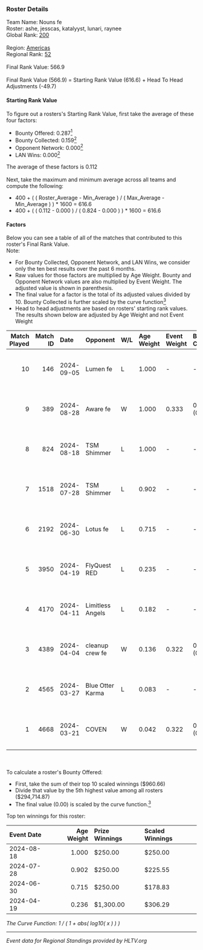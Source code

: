 ### Roster Details<br />
Team Name: Nouns fe<br />
Roster: ashe, jesscas, katalyyst, lunari, raynee<br />
Global Rank: [200](../../standings_global_2024_09_11.md)<br />
<br />
Region: [Americas]( ../../standings_americas_2024_09_11.md)<br />
Regional Rank: [52]( ../../standings_americas_2024_09_11.md)<br />
<br />
Final Rank Value:  566.9<br />
<br />
Final Rank Value (566.9) = Starting Rank Value (616.6) + Head To Head Adjustments (-49.7)<br />

#### Starting Rank Value<br />
To figure out a rosters's Starting Rank Value, first take the average of these four factors:<br />
- Bounty Offered: 0.287[<sup>1</sup>](#table2)
- Bounty Collected: 0.159[<sup>2</sup>](#table1)
- Opponent Network: 0.000[<sup>2</sup>](#table1)
- LAN Wins: 0.000[<sup>2</sup>](#table1)

The average of these factors is 0.112<br />
<br />
Next, take the maximum and minimum average across all teams and compute the following:<br />
- 400 + ( ( Roster_Average - Min_Average ) / ( Max_Average - Min_Average ) ) * 1600 = 616.6
- 400 + ( ( 0.112 - 0.000 ) / ( 0.824 - 0.000 ) ) * 1600 = 616.6


#### Factors<br />
Below you can see a table of all of the matches that contributed to this roster's Final Rank Value.<br />
Note:<br />

- For Bounty Collected, Opponent Network, and LAN Wins, we consider only the ten best results over the past 6 months.
- Raw values for those factors are multiplied by Age Weight. Bounty and Opponent Network values are also multiplied by Event Weight. The adjusted value is shown in parenthesis.
- The final value for a factor is the total of its adjusted values divided by 10. Bounty Collected is further scaled by the curve function[<sup>3</sup>](#curveFunction)
- Head to head adjustments are based on rosters' starting rank values. The results shown below are adjusted by Age Weight and not Event Weight
<span id="table1"></span><br />


| Match Played | Match ID | Date       | Opponent         | W/L | Age Weight | Event Weight | Bounty Collected | Opponent Network | LAN Wins  | H2H Adj. | Roster                                   |
| -: | -: | :- | :- | :- | :- | :- | :- | :- | :- | -: | :- |
|           10 |      146 | 2024-09-05 | Lumen fe         | L   | 1.000      | -            | -                | -                | -         |   -19.04 | ashe, jesscas, katalyyst, lunari, raynee |
|            9 |      389 | 2024-08-28 | Aware fe         | W   | 1.000      | 0.333        | 0.000 (0.000)    | 0.000 (0.000)    | 0 (0.000) |     8.21 | ashe, jesscas, katalyyst, lunari, raynee |
|            8 |      824 | 2024-08-18 | TSM Shimmer      | L   | 1.000      | -            | -                | -                | -         |   -11.91 | ashe, jesscas, katalyyst, lunari, raynee |
|            7 |     1518 | 2024-07-28 | TSM Shimmer      | L   | 0.902      | -            | -                | -                | -         |   -11.69 | ashe, jesscas, katalyyst, lunari, raynee |
|            6 |     2192 | 2024-06-30 | Lotus fe         | L   | 0.715      | -            | -                | -                | -         |   -10.76 | ashe, daria, jesscas, katalyyst, raynee  |
|            5 |     3950 | 2024-04-19 | FlyQuest RED     | L   | 0.235      | -            | -                | -                | -         |    -2.78 | ashe, katalyyst, Knopk@, lunari, tokkis  |
|            4 |     4170 | 2024-04-11 | Limitless Angels | L   | 0.182      | -            | -                | -                | -         |    -2.95 | ashe, jesscas, katalyyst, lunari, tokkis |
|            3 |     4389 | 2024-04-04 | cleanup crew fe  | W   | 0.136      | 0.322        | 0.001 (0.000)    | 0.001 (0.000)    | 0 (0.000) |     1.98 | ashe, jesscas, katalyyst, lunari, tokkis |
|            2 |     4565 | 2024-03-27 | Blue Otter Karma | L   | 0.083      | -            | -                | -                | -         |    -1.28 | ashe, jesscas, katalyyst, lunari, tokkis |
|            1 |     4668 | 2024-03-21 | COVEN            | W   | 0.042      | 0.322        | 0.001 (0.000)    | 0.000 (0.000)    | 0 (0.000) |     0.49 | ashe, jesscas, katalyyst, lunari, tokkis |

<br />
<span id="table2"></span><br />
To calculate a roster's Bounty Offered:<br />

- First, take the sum of their top 10 scaled winnings ($960.66)
- Divide that value by the 5th highest value among all rosters ($294,714.87)
- The final value (0.00) is scaled by the curve function.[<sup>3</sup>](#curveFunction)

Top ten winnings for this roster:<br />

| Event Date | Age Weight | Prize Winnings | Scaled Winnings |
| :- | -: | :- | :- |
| 2024-08-18 |      1.000 | $250.00        | $250.00         |
| 2024-07-28 |      0.902 | $250.00        | $225.55         |
| 2024-06-30 |      0.715 | $250.00        | $178.83         |
| 2024-04-19 |      0.236 | $1,300.00      | $306.29         |


<span id="curveFunction"></span>_The Curve Function: 1 / ( 1 + abs( log10( x ) ) )_<br />

---
_Event data for Regional Standings provided by HLTV.org_<br />
